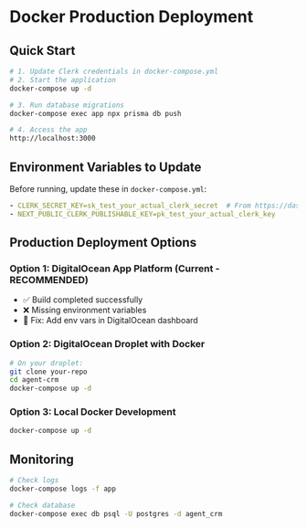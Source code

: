 # Docker Production Deployment

## Quick Start
```bash
# 1. Update Clerk credentials in docker-compose.yml
# 2. Start the application
docker-compose up -d

# 3. Run database migrations
docker-compose exec app npx prisma db push

# 4. Access the app
http://localhost:3000
```

## Environment Variables to Update
Before running, update these in `docker-compose.yml`:

```yaml
- CLERK_SECRET_KEY=sk_test_your_actual_clerk_secret  # From https://dashboard.clerk.com
- NEXT_PUBLIC_CLERK_PUBLISHABLE_KEY=pk_test_your_actual_clerk_key
```

## Production Deployment Options

### Option 1: DigitalOcean App Platform (Current - RECOMMENDED)
- ✅ Build completed successfully
- ❌ Missing environment variables
- 🎯 Fix: Add env vars in DigitalOcean dashboard

### Option 2: DigitalOcean Droplet with Docker
```bash
# On your droplet:
git clone your-repo
cd agent-crm
docker-compose up -d
```

### Option 3: Local Docker Development
```bash
docker-compose up -d
```

## Monitoring
```bash
# Check logs
docker-compose logs -f app

# Check database
docker-compose exec db psql -U postgres -d agent_crm
```
